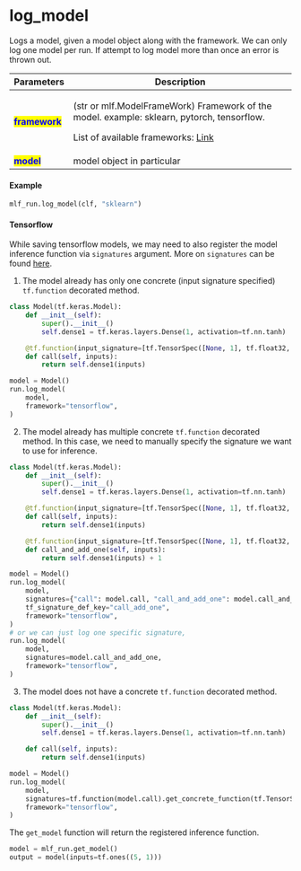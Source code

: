 # log\_model

Logs a model, given a model object along with the framework. We can only log one model per run. If attempt to log model more than once an error is thrown out.

| Parameters                                     | Description                                                                                                                                                   |
| ---------------------------------------------- | ------------------------------------------------------------------------------------------------------------------------------------------------------------- |
| <mark style="color:blue;">**framework**</mark> | <p>(str or mlf.ModelFrameWork) Framework of the model. example: sklearn, pytorch, tensorflow.</p><p>List of available frameworks: <a href="../enums.md">Link</a></p> |
| <mark style="color:blue;">**model**</mark>     | model object in particular                                                                                                                                    |

#### Example

```python
mlf_run.log_model(clf, "sklearn")
```

#### Tensorflow

While saving tensorflow models, we may need to also register the model inference function via `signatures` argument.
More on `signatures` can be found [here](https://www.tensorflow.org/api_docs/python/tf/saved_model/save).

1. The model already has only one concrete (input signature specified) `tf.function` decorated method.
```python
class Model(tf.keras.Model):
    def __init__(self):
        super().__init__()
        self.dense1 = tf.keras.layers.Dense(1, activation=tf.nn.tanh)

    @tf.function(input_signature=[tf.TensorSpec([None, 1], tf.float32, name="inputs")])
    def call(self, inputs):
        return self.dense1(inputs)

model = Model()
run.log_model(
    model,
    framework="tensorflow",
)
```

2. The model already has multiple concrete `tf.function` decorated method. In this case, we need to
manually specify the signature we want to use for inference.

```python
class Model(tf.keras.Model):
    def __init__(self):
        super().__init__()
        self.dense1 = tf.keras.layers.Dense(1, activation=tf.nn.tanh)

    @tf.function(input_signature=[tf.TensorSpec([None, 1], tf.float32, name="inputs")])
    def call(self, inputs):
        return self.dense1(inputs)

    @tf.function(input_signature=[tf.TensorSpec([None, 1], tf.float32, name="inputs")])
    def call_and_add_one(self, inputs):
        return self.dense1(inputs) + 1

model = Model()
run.log_model(
    model,
    signatures={"call": model.call, "call_and_add_one": model.call_and_add_one},
    tf_signature_def_key="call_add_one",
    framework="tensorflow",
)
# or we can just log one specific signature,
run.log_model(
    model,
    signatures=model.call_and_add_one,
    framework="tensorflow",
)
```

3. The model does not have a concrete `tf.function` decorated method.
```python
class Model(tf.keras.Model):
    def __init__(self):
        super().__init__()
        self.dense1 = tf.keras.layers.Dense(1, activation=tf.nn.tanh)

    def call(self, inputs):
        return self.dense1(inputs)

model = Model()
run.log_model(
    model,
    signatures=tf.function(model.call).get_concrete_function(tf.TensorSpec([None, 1], tf.float32)),
    framework="tensorflow",
)
```


The `get_model` function will return the registered inference function.

```python
model = mlf_run.get_model()
output = model(inputs=tf.ones((5, 1)))
```
